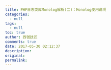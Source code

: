 ```yaml
---
title: PHP日志类库Monolog解析(二)：Monolog使用说明
categories:
  - null
tags:
  - null
toc: true
author: 西虢技匠
comments: true
date: 2017-05-30 02:12:37
description:
original:
permalink:
---
```


<!-- more -->
